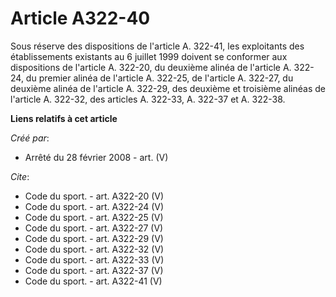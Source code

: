 # Article A322-40

Sous réserve des dispositions de l'article A. 322-41, les exploitants des établissements existants au 6 juillet 1999 doivent
se conformer aux dispositions de l'article A. 322-20, du deuxième alinéa de l'article A. 322-24, du premier alinéa de
l'article A. 322-25, de l'article A. 322-27, du deuxième alinéa de l'article A. 322-29, des deuxième et troisième alinéas de
l'article A. 322-32, des articles A. 322-33, A. 322-37 et A. 322-38.

**Liens relatifs à cet article**

_Créé par_:

  - Arrêté du 28 février 2008 - art. (V)

_Cite_:

  - Code du sport. - art. A322-20 (V)
  - Code du sport. - art. A322-24 (V)
  - Code du sport. - art. A322-25 (V)
  - Code du sport. - art. A322-27 (V)
  - Code du sport. - art. A322-29 (V)
  - Code du sport. - art. A322-32 (V)
  - Code du sport. - art. A322-33 (V)
  - Code du sport. - art. A322-37 (V)
  - Code du sport. - art. A322-41 (V)
